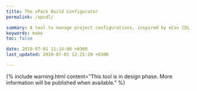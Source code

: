 ```yaml
---
title: The xPack Build Configurator
permalink: /xpcdl/

summary: A tool to manage project configurations, inspired by eCos CDL, but with the configuration files in JSON (in design phase).
keywords: make
toc: false

date: 2019-07-01 11:14:00 +0300
last_updated: 2019-07-01 12:25:29 +0300

---
```


{% include warning.html content="This tool is in design phase. More 
information will be published when available." %}
